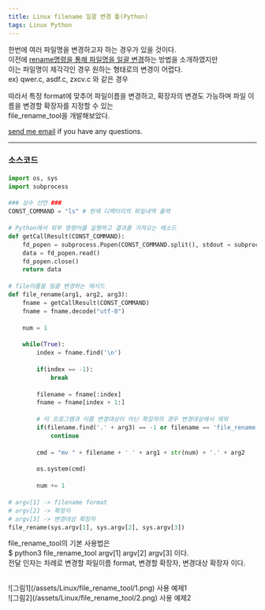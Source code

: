 ```yaml
---
title: Linux filename 일괄 변경 툴(Python)
tags: Linux Python
---
```


한번에 여러 파일명을 변경하고자 하는 경우가 있을 것이다.  
이전에 [rename명령을 통해 파일명을 일괄 변경](https://limjunho.github.io/2020/07/14/filename-일괄-변경.html)하는 방법을 소개하였지만  
이는 파일명이 제각각인 경우 원하는 형태로의 변경이 어렵다.  
ex) qwer.c, asdf.c, zxcv.c 와 같은 경우  

따라서 특정 format에 맞추어 파일이름을 변경하고, 확장자의 변경도 가능하며 파일 이름을 변경할 확장자를 지정할 수 있는  
file_rename_tool을 개발해보았다.  

[send me email](mailto:jewel7492@gmail.com) if you have any questions.

<!--more-->

---

### 소스코드
```python
import os, sys
import subprocess

### 상수 선언 ###
CONST_COMMAND = "ls" # 현재 디렉터리의 파일내역 출력

# Python에서 외부 명령어를 실행하고 결과를 가져오는 메소드
def getCallResult(CONST_COMMAND):
    fd_popen = subprocess.Popen(CONST_COMMAND.split(), stdout = subprocess.PIPE).stdout
    data = fd_popen.read()
    fd_popen.close()
    return data

# file이름을 일괄 변경하는 메서드
def file_rename(arg1, arg2, arg3):
    fname = getCallResult(CONST_COMMAND)
    fname = fname.decode("utf-8")

    num = 1

    while(True):
        index = fname.find('\n')

        if(index == -1):
            break

        filename = fname[:index]
        fname = fname[index + 1:]
        
        # 이 프로그램과 이름 변경대상이 아닌 확장자의 경우 변경대상에서 제외
        if(filename.find('.' + arg3) == -1 or filename == 'file_rename.py'):
            continue

        cmd = "mv " + filename + ' ' + arg1 + str(num) + '.' + arg2
    
        os.system(cmd)

        num += 1

# argv[1] -> filename format
# argv[2] -> 확장자
# argv[3] -> 변경대상 확장자
file_rename(sys.argv[1], sys.argv[2], sys.argv[3])
```
file_rename_tool의 기본 사용법은   
$ python3 file_rename_tool argv[1] argv[2] argv[3] 이다.    
전달 인자는 차례로 변경할 파일이름 format, 변경할 확장자, 변경대상 확장자 이다.  

<br />
![그림1](/assets/Linux/file_rename_tool/1.png)  
사용 예제1  

<br />
![그림2](/assets/Linux/file_rename_tool/2.png)  
사용 예제2  

